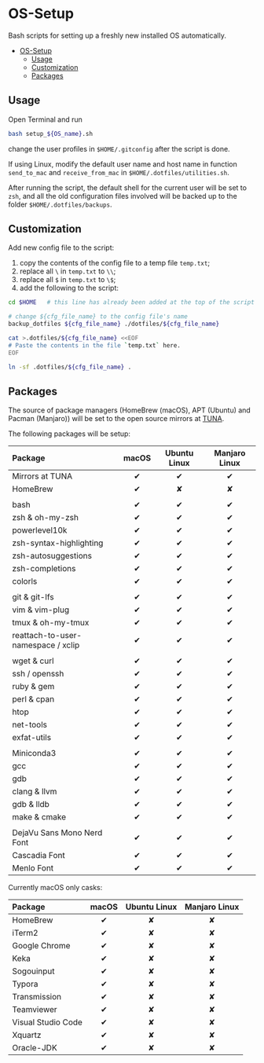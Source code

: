 # OS-Setup

Bash scripts for setting up a freshly new installed OS automatically.

- [OS-Setup](#os-setup)
    - [Usage](#usage)
    - [Customization](#customization)
    - [Packages](#packages)

## Usage

Open Terminal and run

```bash
bash setup_${OS_name}.sh
```

change the user profiles in `$HOME/.gitconfig` after the script is done.

If using Linux, modify the default user name and host name in function `send_to_mac` and `receive_from_mac` in `$HOME/.dotfiles/utilities.sh`.

After running the script, the default shell for the current user will be set to `zsh`, and all the old configuration files involved will be backed up to the folder `$HOME/.dotfiles/backups`.

## Customization

Add new config file to the script:

1. copy the contents of the config file to a temp file `temp.txt`;
2. replace all `\` in `temp.txt` to `\\`;
3. replace all `$` in `temp.txt` to `\$`;
4. add the following to the script:

```bash
cd $HOME   # this line has already been added at the top of the script

# change ${cfg_file_name} to the config file's name
backup_dotfiles ${cfg_file_name} ./dotfiles/${cfg_file_name}

cat >.dotfiles/${cfg_file_name} <<EOF
# Paste the contents in the file `temp.txt` here.
EOF

ln -sf .dotfiles/${cfg_file_name} .
```

## Packages

The source of package managers (HomeBrew (macOS), APT (Ubuntu) and Pacman (Manjaro)) will be set to the open source mirrors at [TUNA](https://mirrors.tuna.tsinghua.edu.cn).

The following packages will be setup:

| Package                            | macOS | Ubuntu Linux | Manjaro Linux |
| :--------------------------------- | :---: | :----------: | :-----------: |
| Mirrors at TUNA                    |   ✔   |      ✔       |       ✔       |
| HomeBrew                           |   ✔   |      ✘       |       ✘       |
|                                    |       |              |               |
| bash                               |   ✔   |      ✔       |       ✔       |
| zsh & oh-my-zsh                    |   ✔   |      ✔       |       ✔       |
| powerlevel10k                      |   ✔   |      ✔       |       ✔       |
| zsh-syntax-highlighting            |   ✔   |      ✔       |       ✔       |
| zsh-autosuggestions                |   ✔   |      ✔       |       ✔       |
| zsh-completions                    |   ✔   |      ✔       |       ✔       |
| colorls                            |   ✔   |      ✔       |       ✔       |
|                                    |       |              |               |
| git & git-lfs                      |   ✔   |      ✔       |       ✔       |
| vim & vim-plug                     |   ✔   |      ✔       |       ✔       |
| tmux & oh-my-tmux                  |   ✔   |      ✔       |       ✔       |
| reattach-to-user-namespace / xclip |   ✔   |      ✔       |       ✔       |
|                                    |       |              |               |
| wget & curl                        |   ✔   |      ✔       |       ✔       |
| ssh / openssh                      |   ✔   |      ✔       |       ✔       |
| ruby & gem                         |   ✔   |      ✔       |       ✔       |
| perl & cpan                        |   ✔   |      ✔       |       ✔       |
| htop                               |   ✔   |      ✔       |       ✔       |
| net-tools                          |   ✔   |      ✔       |       ✔       |
| exfat-utils                        |   ✔   |      ✔       |       ✔       |
|                                    |       |              |               |
| Miniconda3                         |   ✔   |      ✔       |       ✔       |
| gcc                                |   ✔   |      ✔       |       ✔       |
| gdb                                |   ✔   |      ✔       |       ✔       |
| clang & llvm                       |   ✔   |      ✔       |       ✔       |
| gdb & lldb                         |   ✔   |      ✔       |       ✔       |
| make & cmake                       |   ✔   |      ✔       |       ✔       |
|                                    |       |              |               |
| DejaVu Sans Mono Nerd Font         |   ✔   |      ✔       |       ✔       |
| Cascadia Font                      |   ✔   |      ✔       |       ✔       |
| Menlo Font                         |   ✔   |      ✔       |       ✔       |

Currently macOS only casks:

| Package            | macOS | Ubuntu Linux | Manjaro Linux |
| :----------------- | :---: | :----------: | :-----------: |
| HomeBrew           |   ✔   |      ✘       |       ✘       |
| iTerm2             |   ✔   |      ✘       |       ✘       |
| Google Chrome      |   ✔   |      ✘       |       ✘       |
| Keka               |   ✔   |      ✘       |       ✘       |
| Sogouinput         |   ✔   |      ✘       |       ✘       |
| Typora             |   ✔   |      ✘       |       ✘       |
| Transmission       |   ✔   |      ✘       |       ✘       |
| Teamviewer         |   ✔   |      ✘       |       ✘       |
| Visual Studio Code |   ✔   |      ✘       |       ✘       |
| Xquartz            |   ✔   |      ✘       |       ✘       |
| Oracle-JDK         |   ✔   |      ✘       |       ✘       |
